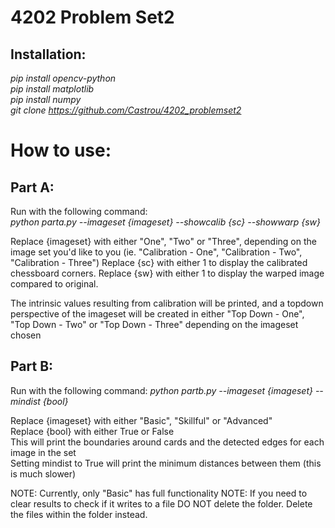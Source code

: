 # 4202 Problem Set2
## Installation:
_pip install opencv-python_  
_pip install matplotlib_  
_pip install numpy_  
_git clone https://github.com/Castrou/4202_problemset2_

# How to use:
## Part A:
Run with the following command:  
_python parta.py --imageset {imageset} --showcalib {sc} --showwarp {sw}_

Replace {imageset} with either "One", "Two" or "Three", depending on the image set you'd like to you (ie. "Calibration - One", "Calibration - Two", "Calibration - Three")
Replace {sc} with either 1 to display the calibrated chessboard corners.
Replace {sw} with either 1 to display the warped image compared to original.

The intrinsic values resulting from calibration will be printed, and a topdown perspective of the imageset will be created in either "Top Down - One", "Top Down - Two" or "Top Down - Three" depending on the imageset chosen

## Part B:
Run with the following command: 
_python partb.py --imageset {imageset} --mindist {bool}_

Replace {imageset} with either "Basic", "Skillful" or "Advanced"  
Replace {bool} with either True or False  
This will print the boundaries around cards and the detected edges for each image in the set  
Setting mindist to True will print the minimum distances between them (this is much slower)

NOTE: Currently, only "Basic" has full functionality
NOTE: If you need to clear results to check if it writes to a file DO NOT delete the folder. Delete the files within the folder instead.
